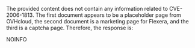 The provided content does not contain any information related to CVE-2006-1813. The first document appears to be a placeholder page from OVHcloud, the second document is a marketing page for Flexera, and the third is a captcha page.
Therefore, the response is:

NOINFO